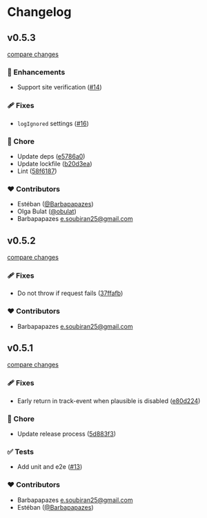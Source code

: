 # Changelog


## v0.5.3

[compare changes](https://github.com/barbapapazes/plausible-tracker/compare/v0.5.2...v0.5.3)

### 🚀 Enhancements

- Support site verification ([#14](https://github.com/barbapapazes/plausible-tracker/pull/14))

### 🩹 Fixes

- `logIgnored` settings ([#16](https://github.com/barbapapazes/plausible-tracker/pull/16))

### 🏡 Chore

- Update deps ([e5786a0](https://github.com/barbapapazes/plausible-tracker/commit/e5786a0))
- Update lockfile ([b20d3ea](https://github.com/barbapapazes/plausible-tracker/commit/b20d3ea))
- Lint ([58f6187](https://github.com/barbapapazes/plausible-tracker/commit/58f6187))

### ❤️ Contributors

- Estéban ([@Barbapapazes](http://github.com/Barbapapazes))
- Olga Bulat ([@obulat](http://github.com/obulat))
- Barbapapazes <e.soubiran25@gmail.com>

## v0.5.2

[compare changes](https://github.com/barbapapazes/plausible-tracker/compare/v0.5.1...v0.5.2)

### 🩹 Fixes

- Do not throw if request fails ([37ffafb](https://github.com/barbapapazes/plausible-tracker/commit/37ffafb))

### ❤️ Contributors

- Barbapapazes <e.soubiran25@gmail.com>

## v0.5.1

[compare changes](https://github.com/barbapapazes/plausible-tracker/compare/v0.5.0...v0.5.1)

### 🩹 Fixes

- Early return in track-event when plausible is disabled ([e80d224](https://github.com/barbapapazes/plausible-tracker/commit/e80d224))

### 🏡 Chore

- Update release process ([5d883f3](https://github.com/barbapapazes/plausible-tracker/commit/5d883f3))

### ✅ Tests

- Add unit and e2e ([#13](https://github.com/barbapapazes/plausible-tracker/pull/13))

### ❤️ Contributors

- Barbapapazes <e.soubiran25@gmail.com>
- Estéban ([@Barbapapazes](http://github.com/Barbapapazes))

